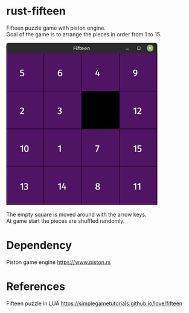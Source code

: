 # rust-fifteen
Fifteen puzzle game with piston engine.  
Goal of the game is to arrange the pieces in order from 1 to 15.

![Alternativer Text](fifteen.png)  

The empty square is moved around with the arrow keys.  
At game start the pieces are shuffled randomly.

# Dependency
Piston game engine https://www.piston.rs


# References
Fifteen puzzle in LUA https://simplegametutorials.github.io/love/fifteen